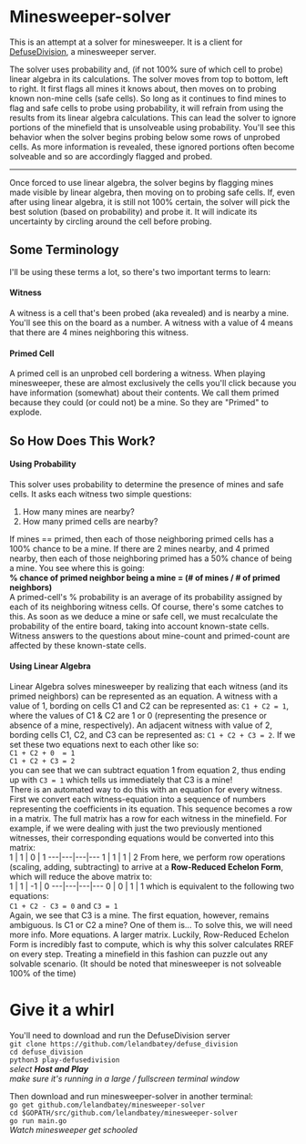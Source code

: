 
Minesweeper-solver
==================

This is an attempt at a solver for minesweeper. It is a client for
[DefuseDivision](https://github.com/lelandbatey/defuse_division), a minesweeper
server.

The solver uses probability and, (if not 100% sure of which cell to probe)
linear algebra in its calculations. The solver moves from top to bottom, left
to right. It first flags all mines it knows about, then moves on to probing
known non-mine cells (safe cells). So long as it continues to find mines to
flag and safe cells to probe using probability, it will refrain from using the
results from its linear algebra calculations. This can lead the solver to
ignore portions of the minefield that is unsolveable using probability. You'll
see this behavior when the solver begins probing below some rows of unprobed
cells. As more information is revealed, these ignored portions often become
solveable and so are accordingly flagged and probed.  
___  
Once forced to use linear algebra, the solver begins by flagging mines made
visible by linear algebra, then moving on to probing safe cells.  If, even
after using linear algebra, it is still not 100% certain, the solver will pick
the best solution (based on probability) and probe it. It will indicate its
uncertainty by circling around the cell before probing.

## Some Terminology
I'll be using these terms a lot, so there's two important terms to learn:
#### Witness
A witness is a cell that's been probed (aka revealed) and is nearby a mine.
You'll see this on the board as a number. A witness with a value of 4 means
that there are 4 mines neighboring this witness.
#### Primed Cell
A primed cell is an unprobed cell bordering a witness. When playing
minesweeper, these are almost exclusively the cells you'll click because you
have information (somewhat) about their contents. We call them primed because
they could (or could not) be a mine. So they are "Primed" to explode.

## So How Does This Work?
#### Using Probability
This solver uses probability to determine the presence of mines and safe cells.
It asks each witness two simple questions:
 1. How many mines are nearby?
 2. How many primed cells are nearby?

If mines == primed, then each of those neighboring primed cells has a 100%
chance to be a mine. If there are 2 mines nearby, and 4 primed nearby, then
each of those neighboring primed has a 50% chance of being a mine. You see
where this is going:  
**% chance of primed neighbor being a mine = (# of mines / # of primed neighbors)**  
A primed-cell's % probability is an average of its probability
assigned by each of its neighboring witness cells. Of course, there's some
catches to this. As soon as we deduce a mine or safe cell, we must recalculate
the probability of the entire board, taking into account known-state cells.
Witness answers to the questions about mine-count and primed-count are affected
by these known-state cells.
#### Using Linear Algebra
Linear Algebra solves minesweeper by realizing that each witness (and its
primed neighbors) can be represented as an equation. A witness with a value of
1, bording on cells C1 and C2 can be represented as: `C1 + C2 = 1`, where the
values of C1 & C2 are 1 or 0 (representing the presence or absence of a mine,
respectively). An adjacent witness with value of 2, bording cells C1, C2, and
C3 can be represented as: `C1 + C2 + C3 = 2`. If we set these two equations
next to each other like so:  
`C1 + C2 + 0  = 1`  
`C1 + C2 + C3 = 2`  
you can see that we can subtract equation 1 from equation 2, thus ending up
with `C3 = 1` which tells us immediately that C3 is a mine!  
There is an automated way to do this with an equation for every witness. First
we convert each witness-equation into a sequence of numbers representing the
coefficients in its equation. This sequence becomes a row in a matrix. The full
matrix has a row for each witness in the minefield. For example, if we were
dealing with just the two previously mentioned witnesses, their corresponding
equations would be converted into this matrix:  
1 | 1 | 0 | 1
---|---|---|---
1 | 1 | 1 | 2
From here, we perform row operations (scaling, adding, subtracting) to arrive
at a **Row-Reduced Echelon Form**, which will reduce the above matrix to:  
1  | 1 | -1 | 0
---|---|---|---
0  | 0 | 1 | 1
which is equivalent to the following two equations:  
`C1 + C2 - C3 = 0` and `C3 = 1`  
Again, we see that C3 is a mine. The first equation, however, remains
ambiguous. Is C1 or C2 a mine? One of them is... To solve this, we will need
more info. More equations. A larger matrix. Luckily, Row-Reduced Echelon Form
is incredibly fast to compute, which is why this solver calculates RREF on
every step. Treating a minefield in this fashion can puzzle out any solvable
scenario. (It should be noted that minesweeper is not solveable 100% of the
time)
# Give it a whirl
You'll need to download and run the DefuseDivision server  
`git clone https://github.com/lelandbatey/defuse_division`  
`cd defuse_division`  
`python3 play-defusedivision`  
_select **Host and Play**_  
_make sure it's running in a large / fullscreen terminal window_  

Then download and run minesweeper-solver in another terminal:  
`go get github.com/lelandbatey/minesweeper-solver`  
`cd $GOPATH/src/github.com/lelandbatey/minesweeper-solver`  
`go run main.go`  
_Watch minesweeper get schooled_
